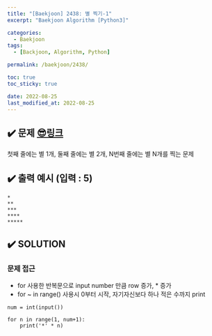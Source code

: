 ```yaml
---
title: "[Baekjoon] 2438: 별 찍기-1"
excerpt: "Baekjoon Algorithm [Python3]"

categories:
  - Baekjoon
tags:
  - [Backjoon, Algorithm, Python]

permalink: /baekjoon/2438/

toc: true
toc_sticky: true

date: 2022-08-25
last_modified_at: 2022-08-25
---
```


## ✔️ 문제     [😎링크](https://www.acmicpc.net/problem/2438)
첫째 줄에는 별 1개, 둘째 줄에는 별 2개, N번째 줄에는 별 N개를 찍는 문제

## ✔️ 출력 예시 (입력 : 5)
```
*
**
***
****
*****
```

## ✔️ SOLUTION
### 문제 접근

- for 사용한 반복문으로 input number 만큼 row 증가, * 증가
- for ~ in range() 사용시 0부터 시작, 자기자신보다 하나 적은 수까지 print

```
num = int(input())

for n in range(1, num+1):
    print('*' * n)
```


